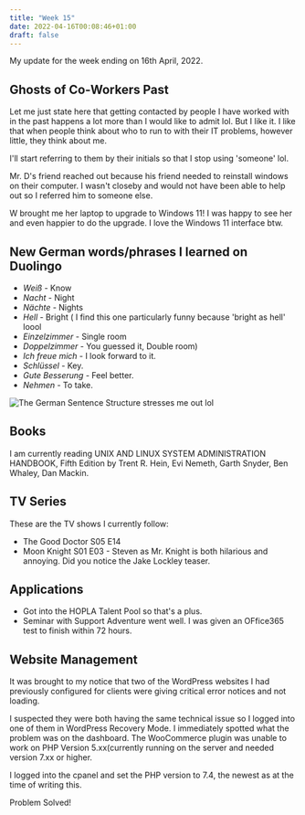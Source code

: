```yaml
---
title: "Week 15"
date: 2022-04-16T00:08:46+01:00
draft: false
---
```

My update for the week ending on 16th April, 2022.

## Ghosts of Co-Workers Past
Let me just state here that getting contacted by people I have worked with in the past happens a lot more than I would like to admit lol. But I like it. I like that when people think about who to run to with their IT problems, however little, they think about me.

I'll start referring to them by their initials so that I stop using 'someone' lol.

Mr. D's friend reached out because his friend needed to reinstall windows on their computer. I wasn't closeby and would not have been able to help out so I referred him to someone else.

W brought me her laptop to upgrade to Windows 11! I was happy to see her and even happier to do the upgrade. I love the Windows 11 interface btw.

## New German words/phrases I learned on Duolingo
* *Weiß* - Know
* *Nacht* - Night
* *Nächte* - Nights
* *Hell* - Bright ( I find this one particularly funny because 'bright as hell' loool
* *Einzelzimmer* - Single room
* *Doppelzimmer* - You guessed it, Double room)
* *Ich freue mich* - I look forward to it.
* *Schlüssel* - Key.
* *Gute Besserung* - Feel better.
* *Nehmen* - To take.

![The German Sentence Structure stresses me out lol](/images/einzelzimmer.jpg)

## Books
I am currently reading UNIX AND LINUX SYSTEM ADMINISTRATION HANDBOOK, Fifth Edition by Trent R. Hein, Evi Nemeth, Garth Snyder, Ben Whaley, Dan Mackin.

## TV Series
These are the TV shows I currently follow:
* The Good Doctor S05 E14
* Moon Knight S01 E03 - Steven as Mr. Knight is both hilarious and annoying. Did you notice the Jake Lockley teaser.

## Applications
* Got into the HOPLA Talent Pool so that's a plus.
* Seminar with Support Adventure went well. I was given an OFfice365 test to finish within 72 hours.

## Website Management
It was brought to my notice that two of the WordPress websites I had previously configured for clients were giving critical error notices and not loading.

I suspected they were both having the same technical issue so I logged into one of them in WordPress Recovery Mode. I immediately spotted what the problem was on the dashboard. The WooCommerce plugin was unable to work on PHP Version 5.xx(currently running on the server and needed version 7.xx or higher.

I logged into the cpanel and set the PHP version to 7.4, the newest as at the time of writing this.

Problem Solved!
